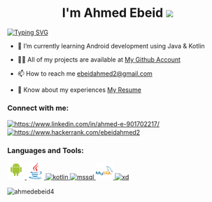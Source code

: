 <h1 align="center">I'm Ahmed Ebeid <img src="https://media.giphy.com/media/hvRJCLFzcasrR4ia7z/giphy.gif" width="35"></h1>

[![Typing SVG](https://readme-typing-svg.herokuapp.com?size=30&center=true&vCenter=true&lines=Android+Developer;Desktop+Developer)](https://git.io/typing-svg)

- 🌱 I’m currently learning Android development using Java & Kotlin

- 👨‍💻 All of my projects are available at <a href="https://github.com/AhmedEbeid4">My Github Account</a>

- 📫 How to reach me ebeidahmed2@gmail.com

- 📄 Know about my experiences <a href="https://drive.google.com/file/d/1exvx1dRZi65yB7G-uwu3Z5XtrUO4vONP/view?usp=sharing">My Resume</a>

<h3 align="left">Connect with me:</h3>
<p align="left">
<a href="https://www.linkedin.com/in/ahmed-ebeid-901702217/" target="blank"><img align="center" src="https://raw.githubusercontent.com/rahuldkjain/github-profile-readme-generator/master/src/images/icons/Social/linked-in-alt.svg" alt="https://www.linkedin.com/in/ahmed-e-901702217/" height="30" width="40" /></a>
<a href="https://www.hackerrank.com/ebeidahmed2?hr_r=1" target="blank"><img align="center" src="https://raw.githubusercontent.com/rahuldkjain/github-profile-readme-generator/master/src/images/icons/Social/hackerrank.svg" alt="https://www.hackerrank.com/ebeidahmed2" height="30" width="40" /></a>
</p>

<h3 align="left">Languages and Tools:</h3>
<p align="left"> <a href="https://developer.android.com" target="_blank" rel="noreferrer"> <img src="https://raw.githubusercontent.com/devicons/devicon/master/icons/android/android-original-wordmark.svg" alt="android" width="40" height="40"/> </a> <a href="https://www.java.com" target="_blank" rel="noreferrer"> <img src="https://raw.githubusercontent.com/devicons/devicon/master/icons/java/java-original.svg" alt="java" width="40" height="40"/> </a> <a href="https://kotlinlang.org" target="_blank" rel="noreferrer"> <img src="https://www.vectorlogo.zone/logos/kotlinlang/kotlinlang-icon.svg" alt="kotlin" width="40" height="40"/> </a> <a href="https://www.microsoft.com/en-us/sql-server" target="_blank" rel="noreferrer"> <img src="https://www.svgrepo.com/show/303229/microsoft-sql-server-logo.svg" alt="mssql" width="40" height="40"/> </a> <a href="https://www.mysql.com/" target="_blank" rel="noreferrer"> <img src="https://raw.githubusercontent.com/devicons/devicon/master/icons/mysql/mysql-original-wordmark.svg" alt="mysql" width="40" height="40"/> </a> <a href="https://www.adobe.com/products/xd.html" target="_blank" rel="noreferrer"> <img src="https://cdn.worldvectorlogo.com/logos/adobe-xd.svg" alt="xd" width="40" height="40"/> </a> </p>

<p><img align="center" src="https://github-readme-stats.vercel.app/api/top-langs?username=ahmedebeid4&show_icons=true&locale=en&layout=compact" alt="ahmedebeid4" /></p>
